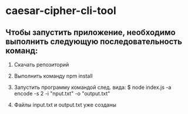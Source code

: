 # caesar-cipher-cli-tool

## Чтобы запустить приложение, необходимо выполнить следующую последовательность команд:

1. Скачать репозиторий

2. Выполнить команду npm install

3. Запустить программу командой след. вида: $ node index.js -a encode -s 2 -i "nput.txt" -o "output.txt"

4. Файлы input.txt и output.txt уже созданы
